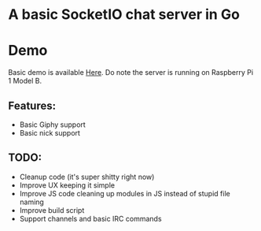 # A basic SocketIO chat server in Go

# Demo

Basic demo is available [Here](http://raspchat.ngrok.io). Do note the server is running on Raspberry Pi 1 Model B.

## Features:

 * Basic Giphy support
 * Basic nick support

## TODO:

 * Cleanup code (it's super shitty right now)
 * Improve UX keeping it simple
 * Improve JS code cleaning up modules in JS instead of stupid file naming
 * Improve build script
 * Support channels and basic IRC commands
